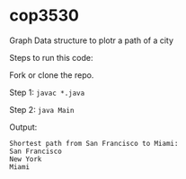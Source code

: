 <h1>cop3530</h1>

<p>Graph Data structure to plotr a path of a city</p>

Steps to run this code:

Fork or clone the repo.

Step 1:
`javac *.java`

Step 2:
`java Main`

Output:

```
Shortest path from San Francisco to Miami: 
San Francisco 
New York 
Miami 
```
